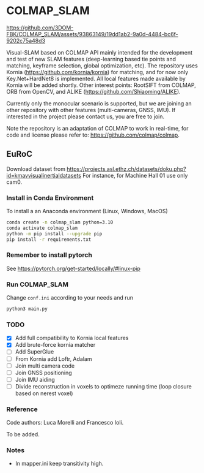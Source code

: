 # COLMAP_SLAM

https://github.com/3DOM-FBK/COLMAP_SLAM/assets/93863149/19dd1ab2-9a0d-4484-bc6f-9202c75a48d3

Visual-SLAM based on COLMAP API mainly intended for the development and test of new SLAM features (deep-learning based tie points and matching, keyframe selection, global optimization, etc). The repository uses Kornia (https://github.com/kornia/kornia) for matching, and for now only Key.Net+HardNet8 is implemented. All local features made available by Kornia will be added shortly. Other interest points: RootSIFT from COLMAP, ORB from OpenCV, and ALIKE (https://github.com/Shiaoming/ALIKE).

Currently only the monocular scenario is supported, but we are joining an other repository with other features (multi-cameras, GNSS, IMU). If interested in the project please contact us, you are free to join.

Note the repository is an adaptation of COLMAP to work in real-time, for code and license please refer to: <https://github.com/colmap/colmap>.

## EuRoC

Download dataset from <https://projects.asl.ethz.ch/datasets/doku.php?id=kmavvisualinertialdatasets>
For instance, for Machine Hall 01 use only cam0.

### Install in Conda Environment

To install a an Anaconda environment (Linux, Windows, MacOS)

```bash
conda create -n colmap_slam python=3.10
conda activate colmap_slam
python -m pip install --upgrade pip
pip install -r requirements.txt
```
### Remember to install pytorch

See https://pytorch.org/get-started/locally/#linux-pip

### Run COLMAP_SLAM

Change `conf.ini` according to your needs and run

```bash
python3 main.py
```

### TODO

- [x] Add full compatibility to Kornia local features
- [x] Add brute-force kornia matcher
- [ ] Add SuperGlue
- [ ] From Kornia add Loftr, Adalam
- [ ] Join multi camera code
- [ ] Join GNSS positioning
- [ ] Join IMU aiding
- [ ] Divide reconstruction in voxels to optimeze running time (loop closure based on nerest voxel)

### Reference

Code authors: Luca Morelli and Francesco Ioli.

To be added.

### Notes

- In mapper.ini keep transitivity high.
